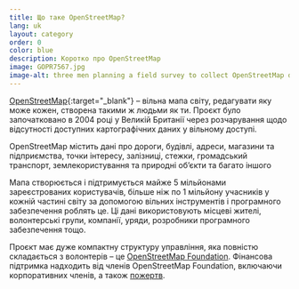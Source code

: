 ```yaml
---
title: Що таке OpenStreetMap?
lang: uk
layout: category
order: 0
color: blue
description: Коротко про OpenStreetMap
image: GOPR7567.jpg
image-alt: three men planning a field survey to collect OpenStreetMap data
---
```


[OpenStreetMap](https://openstreetmap.org){:target="_blank"} – вільна мапа світу, редагувати яку може кожен, створена такими ж людьми як ти. Проєкт було започатковано в 2004 році у Великій Британії через розчарування щодо відсутності доступних картографічних даних у вільному доступі.

OpenStreetMap містить дані про дороги, будівлі, адреси, магазини та підприємства, точки інтересу, залізниці, стежки, громадський транспорт, землекористування та природні об’єкти та багато іншого

Мапа створюється і підтримується майже 5 мільйонами зареєстрованих користувачів, більше ніж по 1 мільйону учасників у кожній частині світу за допомогою вільних інструментів і програмного забезпечення роблять це. Ці дані використовують місцеві жителі, волонтерські групи, компанії, уряди, розробники програмного забезпечення тощо.

Проєкт має дуже компактну структуру управління, яка повністю складається з волонтерів – це [OpenStreetMap Foundation](/about-osm-community/osm-foundation/). Фінансова підтримка надходить від членів OpenStreetMap Foundation, включаючи корпоративних членів, а також [пожертв](/about-osm-community/donate-to-osm/).
